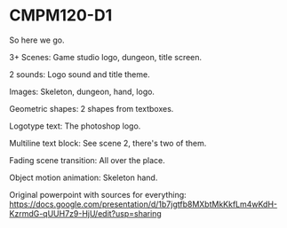 # CMPM120-D1


So here we go.

3+ Scenes: Game studio logo, dungeon, title screen.

2 sounds: Logo sound and title theme.

Images: Skeleton, dungeon, hand, logo.

Geometric shapes: 2 shapes from textboxes.

Logotype text: The photoshop logo.

Multiline text block: See scene 2, there's two of them.

Fading scene transition: All over the place.

Object motion animation: Skeleton hand.

Original powerpoint with sources for everything:
https://docs.google.com/presentation/d/1b7jgtfb8MXbtMkKkfLm4wKdH-KzrmdG-qUUH7z9-HjU/edit?usp=sharing

